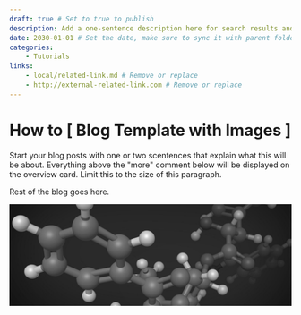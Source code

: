 ```yaml
---
draft: true # Set to true to publish
description: Add a one-sentence description here for search results and social sharing. Limit it to *maximum* 150 characters. This parahraph has 147 characters. # # Replace
date: 2030-01-01 # Set the date, make sure to sync it with parent folder if there's one
categories:
    - Tutorials
links:
    - local/related-link.md # Remove or replace
    - http://external-related-link.com # Remove or replace
---
```


# How to [ Blog Template with Images ]

Start your blog posts with one or two scentences that explain what this will be about. Everything above the "more" comment below will be displayed on the overview card. Limit this to the size of this paragraph.

<!-- more -->

Rest of the blog goes here.

![alt text here](example-image.jpg)